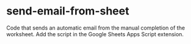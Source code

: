 # send-email-from-sheet
Code that sends an automatic email from the manual completion of the worksheet.
Add the script in the Google Sheets Apps Script extension.
